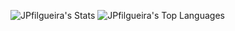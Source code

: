 ![JPfilgueira's Stats](https://github-readme-stats.vercel.app/api?username=JPfilgueira&theme=midnight-purple&show_icons=true&hide_border=true&count_private=true)
![JPfilgueira's Top Languages](https://github-readme-stats.vercel.app/api/top-langs/?username=JPfilgueira&theme=midnight-purple&show_icons=true&hide_border=true&layout=compact)
